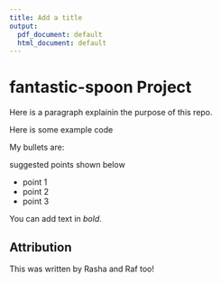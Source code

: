 ```yaml
---
title: Add a title
output:
  pdf_document: default
  html_document: default
---
```

# fantastic-spoon Project

Here is a paragraph explainin the purpose of this repo.

Here is some example code

My bullets are:

suggested points shown below

- point 1
- point 2
- point 3

You can add text in *bold*.

## Attribution

This was written by Rasha and Raf too!